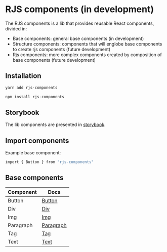 # RJS components (in development)

The RJS components is a lib that provides reusable React components, divided in:

- Base components: general base components (in development)
- Structure components: components that will englobe base components to create rjs components (future development)
- Rjs components: more complex components created by composition of base components (future development)

## Installation

```sh
yarn add rjs-components
```

```sh
npm install rjs-components
```

## Storybook

The lib components are presented in [storybook](https://649f75c489527d98e48de36a-wauunbcxbf.chromatic.com).

## Import components

Example base component:

```sh
import { Button } from "rjs-components"
```

## Base components

| Component | Docs                                |
|-----------|-------------------------------------|
| Button    | [Button](docs/base/button.md)       |
| Div       | [Div](docs/base/div.md)             |
| Img       | [Img](docs/base/img.md)             |
| Paragraph | [Paragraph](docs/base/paragraph.md) |
| Tag       | [Tag](docs/base/tag.md)             |
| Text      | [Text](docs/base/text.md)           |
